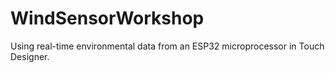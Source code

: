 # WindSensorWorkshop
Using real-time environmental data from an ESP32 microprocessor in Touch Designer. 
